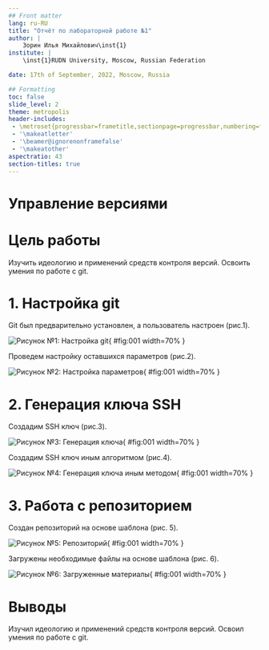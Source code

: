 ```yaml
---
## Front matter
lang: ru-RU
title: "Отчёт по лабораторной работе №1"
author: |
	Зорин Илья Михайлович\inst{1}
institute: |
	\inst{1}RUDN University, Moscow, Russian Federation

date: 17th of September, 2022, Moscow, Russia

## Formatting
toc: false
slide_level: 2
theme: metropolis
header-includes:
 - \metroset{progressbar=frametitle,sectionpage=progressbar,numbering=fraction}
 - '\makeatletter'
 - '\beamer@ignorenonframefalse'
 - '\makeatother'
aspectratio: 43
section-titles: true
---
```


# **Управление версиями**

# **Цель работы**

Изучить идеологию и применений средств контроля версий. Освоить умения по работе с git.

# **1. Настройка git**

Git был предварительно установлен, а пользователь настроен (рис.1).

![Рисунок №1: Настройка git](images/1.png){ #fig:001 width=70% }

Проведем настройку оставшихся параметров (рис.2).

![Рисунок №2: Настройка параметров](images/2.png){ #fig:001 width=70% }

# **2. Генерация ключа SSH**

Создадим SSH ключ (рис.3).

![Рисунок №3: Генерация ключа](images/3.png){ #fig:001 width=70% }

Создадим SSH ключ иным алгоритмом (рис.4).

![Рисунок №4: Генерация ключа иным методом](images/4.png){ #fig:001 width=70% }

# **3. Работа с репозиторием**

Создан репозиторий на основе шаблона (рис. 5).

![Рисунок №5: Репозиторий](images/5.png){ #fig:001 width=70% }

Загружены необходимые файлы на основе шаблона (рис. 6).

![Рисунок №6: Загруженные материалы](images/6.png){ #fig:001 width=70% }

# Выводы

Изучил идеологию и применений средств контроля версий. Освоил умения по работе с git.
